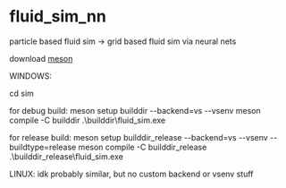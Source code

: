 # fluid_sim_nn

particle based fluid sim -> grid based fluid sim via neural nets

download [meson](https://mesonbuild.com/)


WINDOWS:

cd sim

for debug build:
meson setup builddir --backend=vs --vsenv
meson compile -C builddir
.\builddir\fluid_sim.exe

for release build:
meson setup builddir_release --backend=vs --vsenv --buildtype=release
meson compile -C builddir_release
.\builddir_release\fluid_sim.exe

LINUX:
idk probably similar, but no custom backend or vsenv stuff